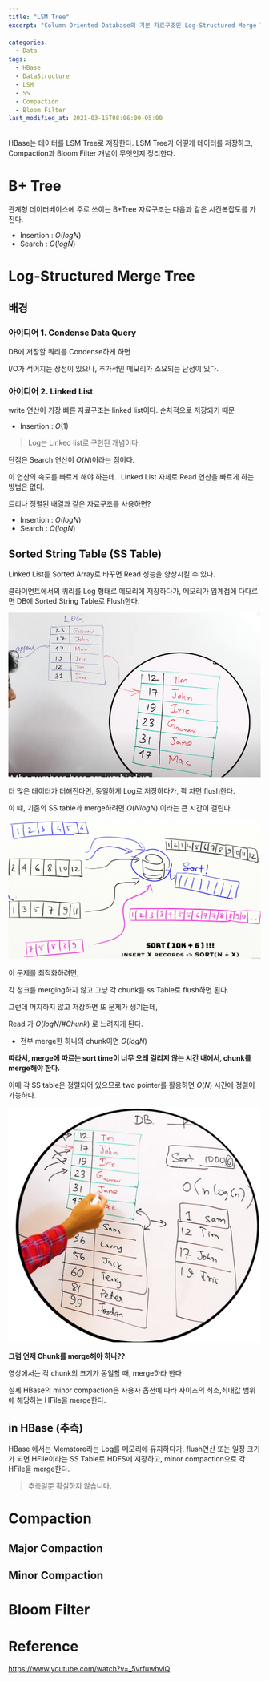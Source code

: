 ```yaml
---
title: "LSM Tree"
excerpt: "Column Oriented Database의 기본 자료구조인 Log-Structured Merge Tree"

categories:
  - Data
tags:
  - HBase
  - DataStructure
  - LSM
  - SS
  - Compaction
  - Bloom Filter
last_modified_at: 2021-03-15T08:06:00-05:00
---
```


HBase는 데이터를 LSM Tree로 저장한다. LSM Tree가 어떻게 데이터를 저장하고, Compaction과 Bloom Filter 개념이 무엇인지 정리한다.

# B+ Tree

관계형 데이터베이스에 주로 쓰이는 B+Tree 자료구조는 다음과 같은 시간복잡도를 가진다.
- Insertion : $O(logN)$
- Search : $O(logN)$

# Log-Structured Merge Tree

## 배경

### 아이디어 1. Condense Data Query

DB에 저장할 쿼리를 Condense하게 하면 

I/O가 적어지는 장점이 있으나, 추가적인 메모리가 소요되는 단점이 있다.

### 아이디어 2. Linked List

write 연산이 가장 빠른 자료구조는 linked list이다. 순차적으로 저장되기 때문
- Insertion : $O(1)$

> Log는 Linked list로 구현된 개념이다.

단점은 Search 연산이 $O(N)$이라는 점이다.

이 연산의 속도를 빠르게 해야 하는데.. Linked List 자체로 Read 연산을 빠르게 하는 방법은 없다.

트리나 정렬된 배열과 같은 자료구조를 사용하면?
- Insertion : $O(logN)$
- Search : $O(logN)$

## Sorted String Table (SS Table)

Linked List를 Sorted Array로 바꾸면 Read 성능을 향상시킬 수 있다.

클라이언트에서의 쿼리를 Log 형태로 메모리에 저장하다가, 메모리가 임계점에 다다르면 DB에 Sorted String Table로 Flush한다.

![image-20210316002708652](/assets/images/hbase/image-20210316002708652.png)

더 많은 데이터가 더해진다면, 동일하게 Log로 저장하다가, 꽉 차면 flush한다.

이 떄, 기존의 SS table과 merge하려면 $O(NlogN)$ 이라는 큰 시간이 걸린다.

![image-20210316003056931](/assets/images/hbase/image-20210316003056931.png)

이 문제를 최적화하려면,

각 청크를 merging하지 않고 그냥 각 chunk를 ss Table로 flush하면 된다.

그런데 머지하지 않고 저장하면 또 문제가 생기는데,

Read 가 $O(logN/\#Chunk)$ 로 느려지게 된다. 

- 전부 merge한 하나의 chunk이면 $O(logN)$

**따라서, merge에 따르는 sort time이 너무 오래 걸리지 않는 시간 내에서, chunk를 merge해야 한다.**

이때 각 SS table은 정렬되어 있으므로 two pointer를 활용하면 $O(N)$ 시간에 정렬이 가능하다.

![image-20210316004055248](/assets/images/hbase/image-20210316004055248.png)

**그럼 언제 Chunk를 merge해야 하나??**

영상에서는 각 chunk의 크기가 동일할 때, merge하라 한다

실제 HBase의 minor compaction은 사용자 옵션에 따라 사이즈의 최소,최대값 범위에 해당하는 HFile을 merge한다.

## in HBase (추측)

HBase 에서는 Memstore라는 Log를 메모리에 유지하다가, flush연산 또는 일정 크기가 되면 HFile이라는 SS Table로 HDFS에 저장하고, minor compaction으로 각 HFile을 merge한다.

> 추측일뿐 확실하지 않습니다.

# Compaction

## Major Compaction

## Minor Compaction

# Bloom Filter


# Reference
https://www.youtube.com/watch?v=_5vrfuwhvlQ